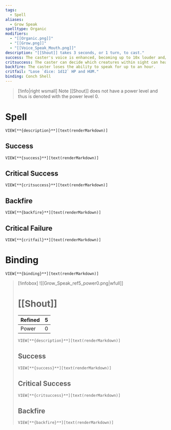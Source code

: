 ```yaml
---
tags:
  - Spell
aliases:
  - Grow Speak
spelltype: Organic
modifiers:
  - "[[Organic.png]]"
  - "[[Grow.png]]"
  - "[[Voice_Speak_Mouth.png]]"
description: "[[Shout]] takes 3 seconds, or 1 turn, to cast."
success: The caster's voice is enhanced, becoming up to 10x louder and/or modulated.
critsuccess: The caster can decide which creatures within sight can hear them and at what volume, in addition to the effects of [[#Success]].
backfire: The caster loses the ability to speak for up to an hour.
critfail: "Lose `dice: 1d12` HP and HUM."
binding: Conch Shell
---
```


> [!info|right wsmall] Note
> [[Shout]] does not have a power level and thus is denoted with the power level 0. 

# Spell
`VIEW[**{description}**][text(renderMarkdown)]`
## Success
`VIEW[**{success}**][text(renderMarkdown)]`
## Critical Success
`VIEW[**{critsuccess}**][text(renderMarkdown)]`
## Backfire
`VIEW[**{backfire}**][text(renderMarkdown)]`
## Critical Failure
`VIEW[**{critfail}**][text(renderMarkdown)]`
# Binding
`VIEW[**{binding}**][text(renderMarkdown)]`

> [!infobox]
> ![[Grow_Speak_ref5_power0.png|wfull]] 
> # [[Shout]]
> | Refined | 5 |
> | -- | -- |
> | Power | 0 |
> `VIEW[**{description}**][text(renderMarkdown)]`
> ## Success
> `VIEW[**{success}**][text(renderMarkdown)]`
> ## Critical Success
> `VIEW[**{critsuccess}**][text(renderMarkdown)]`
> ## Backfire
> `VIEW[**{backfire}**][text(renderMarkdown)]`
